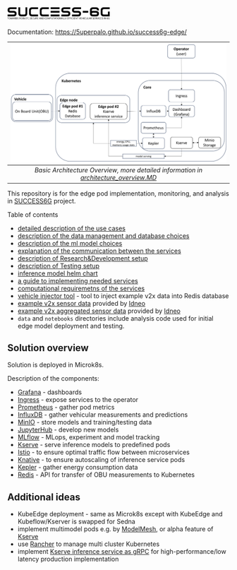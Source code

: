# <img src="docs/sources/assets/images/logo.png" style="height:1em; vertical-align: middle;">

Documentation: https://5uperpalo.github.io/success6g-edge/

| ![Architecture_Overview_Basic](docs/sources/assets/images/Architecture_Overview_Basic.png "Basic architecture")  |
| :--------------------------------------------------------------------------------------------------------------: |
| *Basic Architecture Overview, more detailed information in [architecture_overview.MD](architecture_overview.MD)* |

This repository is for the edge pod implementation, monitoring, and analysis in [SUCCESS6G](https://success-6g-project.cttc.es/) project.

Table of contents
* [detailed description of the use cases](docs/sources/use_cases.MD)
* [description of the data management and database choices](docs/sources/data_management.MD)
* [description of the ml model choices](docs/sources/ml_model_development.MD)
* [explanation of the communication between the services](docs/sources/networking.MD)
* [description of Research&Development setup](docs/sources/development.MD)
* [description of Testing setup](docs/sources/testing.MD)
* [inference model helm chart](inference_model_helm_charts/README.MD)
* [a guide to implementing needed services](docs/sources/kubernetes_services.MD)
* [computational requiremetns of the services](docs/sources/kubernetes_services_requirements.MD)
* [vehicle injector tool](tools/vehicle/readme.md) - tool to inject example v2x data into Redis database
* [example v2x sensor data](data/log_tiguan_27_mar_dac.txt) provided by [Idneo](https://www.idneo.com/)
* [example v2x aggregated sensor data](tools/vehicle/datasets/ateca_R4_2.0l_TDI/README.md) provided by [Idneo](https://www.idneo.com/)
* `data` and `notebooks` directories include analysis code used for initial edge model deployment and testing.

## Solution overview
Solution is deployed in Microk8s.

Description of the components:
* [Grafana](https://grafana.com/) - dashboards
* [Ingress](https://kubernetes.io/docs/concepts/services-networking/ingress/) - expose services to the operator
* [Prometheus](https://prometheus.io/docs/introduction/overview/) - gather pod metrics
* [InfluxDB](https://www.influxdata.com/) - gather vehicular measurements and predictions
* [MinIO](https://min.io/) - store models and training/testing data
* [JupyterHub](https://z2jh.jupyter.org/en/stable/) - develop new models
* [MLflow](https://mlflow.org/) - MLops, experiment and model tracking
* [Kserve](https://kserve.github.io/website/latest/) - serve inference models to predefined pods
* [Istio](https://istio.io/) - to ensure optimal traffic flow between microservices
* [Knative](https://knative.dev) - to ensure autoscaling of inference service pods
* [Kepler](https://sustainable-computing.io/) - gather energy consumption data
* [Redis](https://redis.io/) - API for transfer of OBU measurements to Kubernetes

## Additional ideas 
* KubeEdge deployment - same as Microk8s except with KubeEdge and Kubeflow/Kserver is swapped for Sedna
* implement multimodel pods e.g. by [ModelMesh](https://github.com/kserve/modelmesh-serving), or alpha feature of [Kserve](https://github.com/kserve/kserve/blob/master/docs/MULTIMODELSERVING_GUIDE.md)
* use [Rancher](https://www.rancher.com/) to manage multi cluster Kubernetes
* implement [Kserve inference service as gRPC](https://kserve.github.io/website/master/modelserving/v1beta1/custom/custom_model/#create-and-deploy-custom-grpc-servingruntime) for high-performance/low latency production implementation
